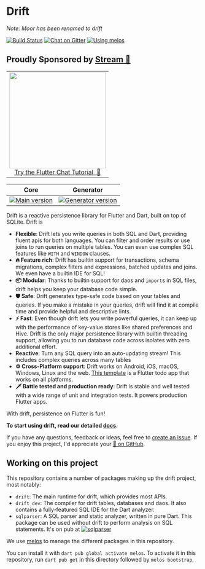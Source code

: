 # Drift

_Note: Moor has been renamed to drift_

[![Build Status](https://api.cirrus-ci.com/github/simolus3/moor.svg)](https://github.com/simolus3/drift/actions/workflows/main.yml/badge.svg)
[![Chat on Gitter](https://img.shields.io/gitter/room/moor-dart/community)](https://gitter.im/moor-dart/community)
[![Using melos](https://img.shields.io/badge/maintained%20with-melos-f700ff.svg?style=flat-square)](https://github.com/invertase/melos)

## Proudly Sponsored by [Stream 💙](https://getstream.io/chat/sdk/flutter/?utm_source=Moor&utm_medium=Github_Repo_Content_Ad&utm_content=Developer&utm_campaign=Moor_July2022_FlutterChatSDK_klmh22)

<p align="center">
<table>
    <tbody>
        <tr>
            <td align="center">
                <a href="https://getstream.io/chat/sdk/flutter/?utm_source=Moor&utm_medium=Github_Repo_Content_Ad&utm_content=Developer&utm_campaign=Moor_July2022_FlutterChatSDK_klmh22" target="_blank"><img width="250px" src="https://stream-blog.s3.amazonaws.com/blog/wp-content/uploads/fc148f0fc75d02841d017bb36e14e388/Stream-logo-with-background-.png"/></a><br/><span><a href="https://getstream.io/chat/sdk/flutter/?utm_source=Moor&utm_medium=Github_Repo_Content_Ad&utm_content=Developer&utm_campaign=Moor_July2022_FlutterChatSDK_klmh22" target="_blank">Try the Flutter Chat Tutorial &nbsp💬</a></span>
            </td>
        </tr>
    </tbody>
</table>
</p>


| Core                                                                                      | Generator                                                                                              |
| :---------------------------------------------------------------------------------------: | :----------------------------------------------------------------------------------------------------: |
| [![Main version](https://img.shields.io/pub/v/drift.svg)](https://pub.dev/packages/drift) | [![Generator version](https://img.shields.io/pub/v/drift_dev.svg)](https://pub.dev/packages/drift_dev) |

Drift is a reactive persistence library for Flutter and Dart, built on top of
SQLite.
Drift is

- __Flexible__: Drift lets you write queries in both SQL and Dart,
providing fluent apis for both languages. You can filter and order results
or use joins to run queries on multiple tables. You can even use complex
SQL features like `WITH` and `WINDOW` clauses.
- __🔥 Feature rich__: Drift has builtin support for transactions, schema
migrations, complex filters and expressions, batched updates and joins. We
even have a builtin IDE for SQL!
- __📦 Modular__: Thanks to builtin support for daos and `import`s in SQL files, drift helps you keep your database code simple.
- __🛡️ Safe__: Drift generates type-safe code based on your tables and queries. If you make a mistake in your queries, drift will find it at compile time and
provide helpful and descriptive lints.
- __⚡ Fast__: Even though drift lets you write powerful queries, it can keep
up with the performance of key-value stores like shared preferences and Hive. Drift is the only major persistence library with builtin threading support, allowing you to run database code across isolates with zero additional effort.
- __Reactive__: Turn any SQL query into an auto-updating stream! This includes complex queries across many tables
- __⚙️ Cross-Platform support__: Drift works on Android, iOS, macOS, Windows, Linux and the web. [This template](https://github.com/simolus3/drift/tree/develop/examples/app) is a Flutter todo app that works on all platforms.
- __🗡️ Battle tested and production ready__: Drift is stable and well tested with a wide range of unit and integration tests. It powers production Flutter apps.

With drift, persistence on Flutter is fun!

__To start using drift, read our detailed [docs](https://drift.simonbinder.eu/docs/getting-started/).__

If you have any questions, feedback or ideas, feel free to [create an
issue](https://github.com/simolus3/drift/issues/new). If you enjoy this
project, I'd appreciate your [🌟 on GitHub](https://github.com/simolus3/drift/).

## Working on this project

This repository contains a number of packages making up the drift project, most
notably:

- `drift`: The main runtime for drift, which provides most APIs.
- `drift_dev`: The compiler for drift tables, databases and daos. It
   also contains a fully-featured SQL IDE for the Dart analyzer.
- `sqlparser`: A SQL parser and static analyzer, written in pure Dart. This package can be used without drift to perform analysis on SQL statements.
It's on pub at
[![sqlparser](https://img.shields.io/pub/v/sqlparser.svg)](https://pub.dev/packages/sqlparser)

We use [melos](https://melos.invertase.dev/) to manage the different packages
in this repository.

You can install it with `dart pub global activate melos`. To activate it in this
repository, run `dart pub get` in this directory followed by `melos bootstrap`.

